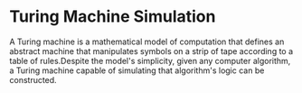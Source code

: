 # Turing Machine Simulation

A Turing machine is a mathematical model of computation that defines an abstract machine
that manipulates symbols on a strip of tape according to a table of rules.Despite the model's simplicity, 
given any computer algorithm, a Turing machine capable of simulating that algorithm's logic can be constructed.
